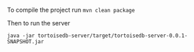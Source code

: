 

To compile the project run `mvn clean package`

Then to run the server 

``
java -jar tortoisedb-server/target/tortoisedb-server-0.0.1-SNAPSHOT.jar
``